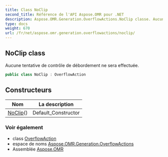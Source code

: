 ```yaml
---
title: Class NoClip
second_title: Référence de l'API Aspose.OMR pour .NET
description: Aspose.OMR.Generation.OverflowActions.NoClip classe. Aucune tentative de contrôle de débordement ne sera effectuée.
type: docs
weight: 670
url: /fr/net/aspose.omr.generation.overflowactions/noclip/
---
```

## NoClip class

Aucune tentative de contrôle de débordement ne sera effectuée.

```csharp
public class NoClip : OverflowAction
```

## Constructeurs

| Nom | La description |
| --- | --- |
| [NoClip](noclip/)() | Default_Constructor |

### Voir également

* class [OverflowAction](../overflowaction/)
* espace de noms [Aspose.OMR.Generation.OverflowActions](../../aspose.omr.generation.overflowactions/)
* Assemblée [Aspose.OMR](../../)


